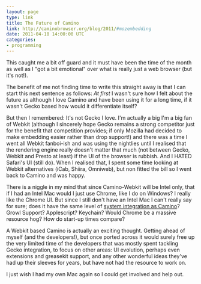```yaml
---
layout: page
type: link
title: The Future of Camino
link: http://caminobrowser.org/blog/2011/#mozembedding
date: 2011-04-18 14:00:00 UTC
categories: 
- programming
---
```

This caught me a bit off guard and it must have been the time of the month as well as I "got a bit emotional" over what is really just a web browser (but it's not!).

The benefit of me not finding time to write this straight away is that I can start this next sentence as follows: _At first_ I wasn't sure how I felt about the future as although I love Camino and have been using it for a long time, if it wasn't Gecko based how would it differentiate itself? 

But then I remembered: It's not Gecko I love. I'm actually a big I'm a big fan of Webkit (although I sincerely hope Gecko remains a strong competitor just for the benefit that competition provides; if only Mozilla had decided to make embedding easier rather than drop support!) and there was a time I went all Webkit fanboi-ish and was using the nightlies until I realised that the rendering engine really doesn't matter that much (not between Gecko, Webkit and Presto at least) if the UI of the browser is rubbish. And I HATED Safari's UI (still do). When I realised that, I spent some time looking at Webkit alternatives (iCab,  Shiira, Omniweb), but non fitted the bill so I went back to Camino and was happy.

There is a niggle in my mind that since Camino-Webkit will be Intel only, that if I had an Intel Mac would I just use Chrome, like I do on Windows? I really like the Chrome UI. But since I still don't have an Intel Mac I can't really say for sure; does it have the same level of [system integration as Camino](http://caminobrowser.org/features/)? Growl Support? Applescript? Keychain? Would Chrome be a massive resource hog? How do start-up times compare?

A Webkit based Camino is actually an exciting thought. Getting ahead of myself (and the developers!), but once ported across it would surely free up the very limited time of the developers that was mostly spent tackling Gecko integration, to focus on other areas: UI evolution, perhaps even extensions and greasekit support, and any other wonderful ideas they've had up their sleeves for years, but have not had the resource to work on.

I just wish I had my own Mac again so I could get involved and help out. 
